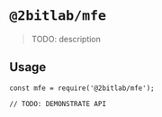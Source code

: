 # `@2bitlab/mfe`

> TODO: description

## Usage

```
const mfe = require('@2bitlab/mfe');

// TODO: DEMONSTRATE API
```
